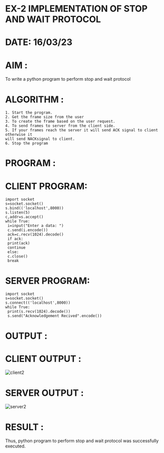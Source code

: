 # EX-2 IMPLEMENTATION OF STOP AND WAIT PROTOCOL

# DATE: 16/03/23

# AIM : 
To write a python program to perform stop and wait protocol

# ALGORITHM :
```
1. Start the program.
2. Get the frame size from the user
3. To create the frame based on the user request.
4. To send frames to server from the client side.
5. If your frames reach the server it will send ACK signal to client otherwise it
will send NACKsignal to client.
6. Stop the program
```
# PROGRAM :
# CLIENT PROGRAM:
```
import socket
s=socket.socket()
s.bind(('localhost',8000))
s.listen(5)
c,addr=s.accept()
while True:
 i=input("Enter a data: ")
 c.send(i.encode())
 ack=c.recv(1024).decode()
 if ack:
 print(ack)
 continue
 else:
 c.close()
 break
```
# SERVER PROGRAM:
```
import socket
s=socket.socket()
s.connect(('localhost',8000))
while True:
 print(s.recv(1024).decode())
 s.send("Acknowledgement Recived".encode())
 ```
# OUTPUT :
# CLIENT OUTPUT :
![client2](https://github.com/JeyaKrishnaSJ/EX-2/assets/118707091/01198342-44dd-48e7-bfed-9bdf54c9a1e9)

# SERVER OUTPUT :
![server2](https://github.com/JeyaKrishnaSJ/EX-2/assets/118707091/8f498873-f50a-4bd9-b366-767427d67fd2)


# RESULT : 

Thus, python program to perform stop and wait protocol was successfully executed.



